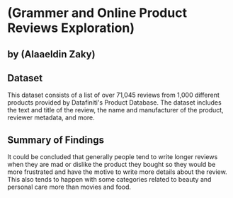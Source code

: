 # (Grammer and Online Product Reviews Exploration)
## by (Alaaeldin Zaky)


## Dataset

This dataset consists of a list of over 71,045 reviews from 1,000 different products provided by Datafiniti's Product Database. 
The dataset includes the text and title of the review, the name and manufacturer of the product, reviewer metadata, and more.

## Summary of Findings

It could be concluded that generally people tend to write longer reviews when they are mad or dislike the product they bought so they would be more frustrated and have the motive to write more details about the review. 
This also tends to happen with some categories related to beauty and personal care more than movies and food.

